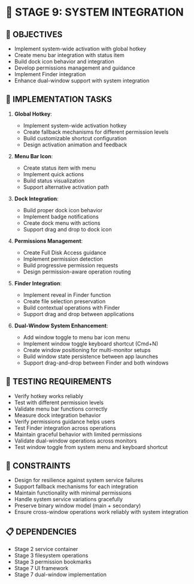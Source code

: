 # 🚧 STAGE 9: SYSTEM INTEGRATION

## 📝 OBJECTIVES
- Implement system-wide activation with global hotkey
- Create menu bar integration with status item
- Build dock icon behavior and integration
- Develop permissions management and guidance
- Implement Finder integration
- Enhance dual-window support with system integration

## 🔧 IMPLEMENTATION TASKS

1. **Global Hotkey**:
   - Implement system-wide activation hotkey
   - Create fallback mechanisms for different permission levels
   - Build customizable shortcut configuration
   - Design activation animation and feedback

2. **Menu Bar Icon**:
   - Create status item with menu
   - Implement quick actions
   - Build status visualization
   - Support alternative activation path

3. **Dock Integration**:
   - Build proper dock icon behavior
   - Implement badge notifications
   - Create dock menu with actions
   - Support drag and drop to dock icon

4. **Permissions Management**:
   - Create Full Disk Access guidance
   - Implement permission detection
   - Build progressive permission requests
   - Design permission-aware operation routing

5. **Finder Integration**:
   - Implement reveal in Finder function
   - Create file selection preservation
   - Build contextual operations with Finder
   - Support drag and drop between applications

6. **Dual-Window System Enhancement**:
   - Add window toggle to menu bar icon menu
   - Implement window toggle keyboard shortcut (Cmd+N)
   - Create window positioning for multi-monitor setups
   - Build window state persistence between app launches
   - Support drag-and-drop between Finder and both windows

## 🧪 TESTING REQUIREMENTS
- Verify hotkey works reliably
- Test with different permission levels
- Validate menu bar functions correctly
- Measure dock integration behavior
- Verify permissions guidance helps users
- Test Finder integration across operations
- Maintain graceful behavior with limited permissions
- Validate dual-window operations across monitors
- Test window toggle from system menu and keyboard shortcut

## 🚫 CONSTRAINTS
- Design for resilience against system service failures
- Support fallback mechanisms for each integration
- Maintain functionality with minimal permissions
- Handle system service variations gracefully
- Preserve binary window model (main + secondary)
- Ensure cross-window operations work reliably with system integration

## 📋 DEPENDENCIES
- Stage 2 service container
- Stage 3 filesystem operations
- Stage 3 permission bookmarks
- Stage 7 UI framework
- Stage 7 dual-window implementation
